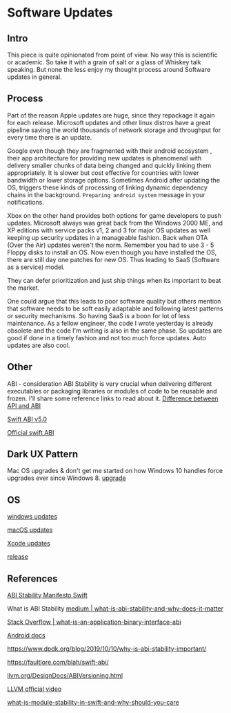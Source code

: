 # Software Updates

## Intro

This piece is quite opinionated from point of view. No way this is scientific or academic. So take it with a grain of salt or a glass of Whiskey talk speaking.
But none the less enjoy my thought process around Software updates in general.

## Process

Part of the reason Apple updates are huge, since they repackage it again for each release. Microsoft updates and other linux distros have a great pipeline saving the world thousands of network storage and throughput for every time there is an update. 

Google even though they are fragmented with their android ecosystem , their app architecture for providing new updates is phenomenal with delivery smaller chunks of data being changed and quickly linking them appropriately. It is slower but cost effective for countries with lower bandwidth or lower storage options. Sometimes Android after updating the OS, triggers these kinds of processing of linking dynamic dependency chains in the background. `Preparing android system` message in your notifications. 

Xbox on the other hand provides both options for game developers to push updates. Microsoft always was great back from the Windows 2000 ME, and XP editions with service packs v1, 2 and 3 for major OS updates as well keeping up security updates in a manageable fashion. Back when OTA (Over the Air) updates weren't the norm. Remember you had to use 3 - 5 Floppy disks to install an OS. Now even though you have installed the OS, there are still day one patches for new OS. Thus leading to SaaS (Software as a service) model. 

They can defer prioritization and just ship things when its important to beat the market.

One could argue that this leads to poor software quality but others mention that software needs to be soft easily adaptable and following latest patterns or security mechanisms. So having SaaS is a boon for lot of less maintenance. 
As a fellow engineer, the code I wrote yesterday is already obsolete and the code I'm writing is also in the same phase. So updates are good if done in a timely fashion and not too much force updates. Auto updates are also cool.


## Other

ABI - consideration
ABI Stability is very crucial when delivering different executables or packaging libraries or modules of code to be reusable and frozen.
I'll share some reference links to read about it.
[Difference between API and ABI](https://stackoverflow.com/questions/3784389/difference-between-api-and-abi/59270667#59270667)

[Swift ABI v5.0](https://stackoverflow.com/questions/58654714/module-compiled-with-swift-5-1-cannot-be-imported-by-the-swift-5-1-2-compiler/63305234#63305234)

[Official swift ABI](https://www.swift.org/blog/abi-stability-and-more/)

## Dark UX Pattern

Mac OS upgrades & don't get me started on how Windows 10 handles force upgrades ever since Windows 8.
[upgrade](/ios/config/upgrade.md)

## OS

[windows updates](disable_updates.md)

[macOS updates](/ios/macOS/updates.md)

[Xcode updates](/ios/xcode/updates.md)

[release](process/release.md)

## References

[ABI Stability Manifesto Swift](https://github.com/apple/swift/blob/main/docs/ABIStabilityManifesto.md)

What is ABI Stability
[medium | what-is-abi-stability-and-why-does-it-matter](https://medium.com/@deekshithbellare/what-is-abi-stability-and-why-does-it-matter-48c918554be1)

[Stack Overflow | what-is-an-application-binary-interface-abi](https://stackoverflow.com/questions/2171177/what-is-an-application-binary-interface-abi)

[Android docs](https://source.android.com/docs/core/architecture/vndk/abi-stability)

https://www.dpdk.org/blog/2019/10/10/why-is-abi-stability-important/

https://faultlore.com/blah/swift-abi/

[llvm.org/DesignDocs/ABIVersioning.html](https://libcxx.llvm.org/DesignDocs/ABIVersioning.html)

[LLVM official video](https://www.youtube.com/watch?v=MgPBetJWkmc)

[what-is-module-stability-in-swift-and-why-should-you-care](https://www.donnywals.com/what-is-module-stability-in-swift-and-why-should-you-care/)
